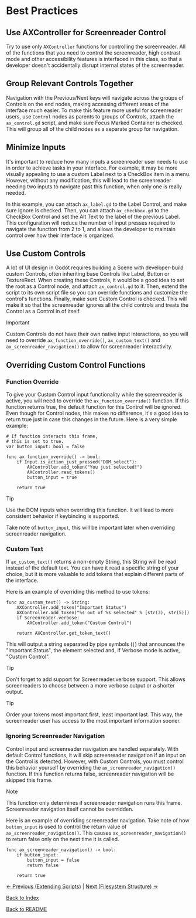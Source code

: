 # Best Practices

## Use AXController for Screenreader Control

Try to use only ``AXController`` functions for controlling the screenreader. All of the functions that you need to control the screenreader, high contrast mode and other accessibility features is interfaced in this class, so that a developer doesn't accidentally disrupt internal states of the screenreader.

## Group Relevant Controls Together

Navigation with the Previous/Next keys will navigate across the groups of Controls on the end nodes, making accessing different areas of the interface much easier. To make this feature more useful for screenreader users, use ``Control`` nodes as parents to groups of Controls, attach the ``ax_control.gd`` script, and make sure Focus Marked Container is checked. This will group all of the child nodes as a separate group for navigation.

## Minimize Inputs

It's important to reduce how many inputs a screenreader user needs to use in order to achieve tasks in your interface. For example, it may be more visually appealing to use a custom Label next to a CheckBox item in a menu. However, without any modification, this will lead to the screenreader needing two inputs to navigate past this function, when only one is really needed.

In this example, you can attach ``ax_label.gd`` to the Label Control, and make sure Ignore is checked. Then, you can attach ``ax_checkbox.gd`` to the CheckBox Control and set the Alt Text to the label of the previous Label. This configuration will reduce the number of input presses required to navigate the function from 2 to 1, and allows the developer to maintain control over how their interface is organized.

## Use Custom Controls

A lot of UI design in Godot requires building a Scene with developer-build custom Controls, often inheriting base Controls like Label, Button or TextureRect. When creating these Controls, it would be a good idea to set the root as a Control node, and attach ``ax_control.gd`` to it. Then, extend the script to its own script file so you can override functions and customize the control's functions. Finally, make sure Custom Control is checked. This will make it so that the screenreader ignores all the child controls and treats the Control as a Control in of itself.

> [!IMPORTANT]  
> Custom Controls do not have their own native input interactions, so you will need to override ``ax_function_override()``, ``ax_custom_text()`` and ``ax_screenreader_navigation()`` to allow for screenreader interactivity.

## Overriding Custom Control Functions

### Function Override

To give your Custom Control input functionality while the screenreader is active, you will need to override the ``ax_function_override()`` function. If this function returns true, the default function for this Control will be ignored. Even though for Control nodes, this makes no difference, it's a good idea to return true just in case this changes in the future. Here is a very simple example:

```
# If function interacts this frame,
# this is set to true.
var button_input: bool = false

func ax_function_override() -> bool:
    if Input.is_action_just_pressed("DOM_select"):
        AXController.add_token("You just selected!")
        AXController.read_tokens()
        button_input = true
        
    return true
```

> [!TIP]
> Use the DOM inputs when overriding this function. It will lead to more consistent behavior if keybinding is supported.

Take note of ``button_input``, this will be important later when overriding screenreader navigation.

### Custom Text

If ``ax_custom_text()`` returns a non-empty String, this String will be read instead of the default text. You can have it read a specific string of your choice, but it is more valuable to add tokens that explain different parts of the interface.

Here is an example of overriding this method to use tokens:

```
func ax_custom_text() -> String:
    AXController.add_token("Important Status")
    AXController.add_token("%s out of %s selected" % [str(3), str(5)])
    if Screenreader.verbose:
        AXController.add_token("Custom Control")
        
    return AXController.get_token_text()
```

This will output a string separated by pipe symbols (``|``) that announces the "Important Status", the element selected and, if Verbose mode is active, "Custom Control".

> [!TIP]
> Don't forget to add support for Screenreader.verbose support. This allows screenreaders to choose between a more verbose output or a shorter output.

> [!TIP]
> Order your tokens most important first, least important last. This way, the screenreader user has access to the most important information sooner.

### Ignoring Screenreader Navigation

Control input and screenreader navigation are handled separately. With default Control functions, it will skip screenreader navigation if an input on the Control is detected. However, with Custom Controls, you must control this behavior yourself by overriding the ``ax_screenreader_navigation()`` function. If this function returns false, screenreader navigation will be skipped this frame.

> [!NOTE]  
> This function only determines if screenreader navigation runs this frame. Screenreader navigation itself cannot be overridden.

Here is an example of overriding screenreader navigation. Take note of how ``button_input`` is used to control the return value of ``ax_screenreader_navigation()``. This causes ``ax_screenreader_navigation()`` to return false only on the next time it is called.

```
func ax_screenreader_navigation() -> bool:
    if button_input:
        button_input = false
        return false
        
    return true
```

[<- Previous (Extending Scripts)](extending_scripts.md)
 | [Next (Filesystem Structure) ->](filesystem_structure.md)

[Back to Index](index.md)

[Back to README](../../README.md)
